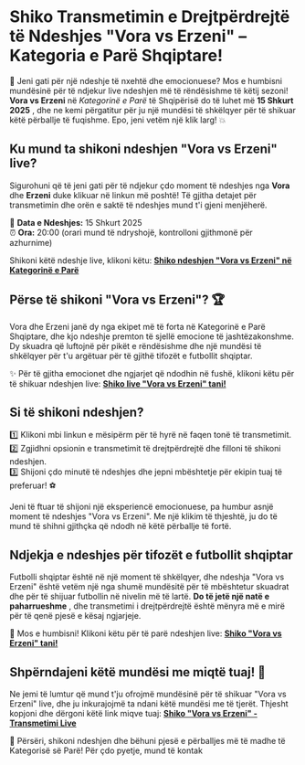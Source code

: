 # Shiko Transmetimin e Drejtpërdrejtë të Ndeshjes "Vora vs Erzeni" – Kategoria e Parë Shqiptare!

🎉 Jeni gati për një ndeshje të nxehtë dhe emocionuese? Mos e humbisni mundësinë për të ndjekur live ndeshjen më të rëndësishme të këtij sezoni! **Vora vs Erzeni** në _Kategorinë e Parë_ të Shqipërisë do të luhet më **15 Shkurt 2025** , dhe ne kemi përgatitur për ju një mundësi të shkëlqyer për të shikuar këtë përballje të fuqishme. Epo, jeni vetëm një klik larg! 💥

## Ku mund ta shikoni ndeshjen "Vora vs Erzeni" live?

Sigurohuni që të jeni gati për të ndjekur çdo moment të ndeshjes nga **Vora** dhe **Erzeni** duke klikuar në linkun më poshtë! Të gjitha detajet për transmetimin dhe orën e saktë të ndeshjes mund t'i gjeni menjëherë.

📅 **Data e Ndeshjes:** 15 Shkurt 2025  
⏰ **Ora:** 20:00 (orari mund të ndryshojë, kontrolloni gjithmonë për azhurnime)

Shikoni këtë ndeshje live, klikoni këtu: [**Shiko ndeshjen "Vora vs Erzeni" në Kategorinë e Parë**](https://tinyurl.com/livestreamfreeo?st=Vora+vs+Erzeni&si=ghc)

## Përse të shikoni "Vora vs Erzeni"? 🏆

Vora dhe Erzeni janë dy nga ekipet më të forta në Kategorinë e Parë Shqiptare, dhe kjo ndeshje premton të sjellë emocione të jashtëzakonshme. Dy skuadra që luftojnë për pikët e rëndësishme dhe një mundësi të shkëlqyer për t'u argëtuar për të gjithë tifozët e futbollit shqiptar.

✨ Për të gjitha emocionet dhe ngjarjet që ndodhin në fushë, klikoni këtu për të shikuar ndeshjen live: [**Shiko live "Vora vs Erzeni" tani!**](https://tinyurl.com/livestreamfreeo?st=Vora+vs+Erzeni&si=ghc)

## Si të shikoni ndeshjen?

1️⃣ Klikoni mbi linkun e mësipërm për të hyrë në faqen tonë të transmetimit.  
2️⃣ Zgjidhni opsionin e transmetimit të drejtpërdrejtë dhe filloni të shikoni ndeshjen.  
3️⃣ Shijoni çdo minutë të ndeshjes dhe jepni mbështetje për ekipin tuaj të preferuar! ⚽

Jeni të ftuar të shijoni një eksperiencë emocionuese, pa humbur asnjë moment të ndeshjes "Vora vs Erzeni". Me një klikim të thjeshtë, ju do të mund të shihni gjithçka që ndodh në këtë përballje të fortë.

## Ndjekja e ndeshjes për tifozët e futbollit shqiptar

Futbolli shqiptar është në një moment të shkëlqyer, dhe ndeshja "Vora vs Erzeni" është vetëm një nga shumë mundësitë për të mbështetur skuadrat dhe për të shijuar futbollin në nivelin më të lartë. **Do të jetë një natë e paharrueshme** , dhe transmetimi i drejtpërdrejtë është mënyra më e mirë për të qenë pjesë e kësaj ngjarjeje.

🔔 Mos e humbisni! Klikoni këtu për të parë ndeshjen live: [**Shiko "Vora vs Erzeni" tani!**](https://tinyurl.com/livestreamfreeo?st=Vora+vs+Erzeni&si=ghc)

## Shpërndajeni këtë mundësi me miqtë tuaj! 📣

Ne jemi të lumtur që mund t'ju ofrojmë mundësinë për të shikuar "Vora vs Erzeni" live, dhe ju inkurajojmë ta ndani këtë mundësi me të tjerët. Thjesht kopjoni dhe dërgoni këtë link miqve tuaj: [**Shiko "Vora vs Erzeni" - Transmetimi Live**](https://tinyurl.com/livestreamfreeo?st=Vora+vs+Erzeni&si=ghc)

📲 Përsëri, shikoni ndeshjen dhe bëhuni pjesë e përballjes më të madhe të Kategorisë së Parë! Për çdo pyetje, mund të kontak
